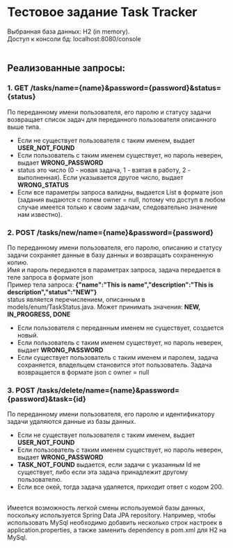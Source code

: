 # Тестовое задание Task Tracker

Выбранная база данных: H2 (in memory). <br />
Доступ к консоли бд: localhost:8080/console <br />
<br />

## Реализованные запросы: 
### 1. **GET**   /tasks/name={name}&password={password}&status={status} <br />
По переданному имени пользователя, его паролю и статусу задачи возвращает список задач для переданного пользователя описанного выше типа. <br />
* Если не существует пользователя с таким именем, выдает **USER_NOT_FOUND** <br />
* Если пользователь с таким именем существует, но пароль неверен, выдает **WRONG_PASSWORD** <br />
* status это число (0 - новая задача, 1 - взятая в работу, 2 - выполненная). Если указывается другое число, выдает **WRONG_STATUS** <br />
* Если все параметры запроса валидны, выдается List<Task> в формате json (задания выдаются с полем owner = null, потому что доступ в любом случае имеется только к своим задачам, следовательно значение нам известно). <br />
### 2. **POST**   /tasks/new/name={name}&password={password} <br />
По переданному имени пользователя, его паролю, описанию и статусу задачи сохраняет данные в базу данных и возвращать сохраненную копию. <br />
Имя и пароль передаются в параметрах запроса, задача передается в теле запроса в формате json <br />
Пример тела запроса: **{"name":"This is name","description":"This is description","status":"NEW"}** <br />
status является перечислением, описанным в models/enum/TaskStatus.java. Может принимать значения: **NEW, IN_PROGRESS, DONE** <br />
* Если пользователя с переданным именем не существует, создается новый. <br />
* Если пользователь с таким именем существует, но пароль неверен, выдает **WRONG_PASSWORD** <br />
* Если существует пользователь с таким именем и паролем, задача сохраняется, владельцем становится этот пользователь. Задача возвращается в формате json с owner = null<br />
### 3. **POST**  /tasks/delete/name={name}&password={password}&task={id} <br />
По переданному имени пользователя, его паролю и идентификатору задачи удаляются данные из базы данных. <br />
* Если не существует пользователя с таким именем, выдает **USER_NOT_FOUND** <br />
* Если пользователь с таким именем существует, но пароль неверен, выдает **WRONG_PASSWORD** <br />
* **TASK_NOT_FOUND** выдается, если задачи с указанным Id не существует, либо если эта задача принадлежит другому пользователю. <br />
* Если все окей, тогда задача удаляется, приходит ответ с кодом 200. <br />
<br />
Имеется возможность легкой смены используемой базы данных, поскольку используeтся Spring Data JPA repository. Например, чтобы использовать MySql необходимо добавить несколько строк настроек в application.properties, а также заменить dependency в pom.xml для H2 на MySql. 






